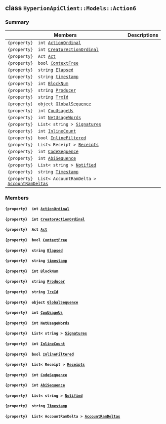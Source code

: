 ## class `HyperionApiClient::Models::Action6` 

### Summary

 Members                        | Descriptions                                
--------------------------------|---------------------------------------------
`{property}  int `[`ActionOrdinal`](#class_hyperion_api_client_1_1_models_1_1_action6_1a5c4b762537f3032286b5782b2b8b9bb7) | 
`{property}  int `[`CreatorActionOrdinal`](#class_hyperion_api_client_1_1_models_1_1_action6_1af82e692b6cd53b20243afdee048ac9e4) | 
`{property}  Act `[`Act`](#class_hyperion_api_client_1_1_models_1_1_action6_1af9f6b5e8d27976d8e2b8de790fed57e9) | 
`{property}  bool `[`ContextFree`](#class_hyperion_api_client_1_1_models_1_1_action6_1a574a881fd51d660fae2f59be010f8877) | 
`{property}  string `[`Elapsed`](#class_hyperion_api_client_1_1_models_1_1_action6_1a894c7296f81cf2e06e260a9acee61f72) | 
`{property}  string `[`timestamp`](#class_hyperion_api_client_1_1_models_1_1_action6_1a6e2cc932e5c87fcc3ce2c46cc4a74081) | 
`{property}  int `[`BlockNum`](#class_hyperion_api_client_1_1_models_1_1_action6_1a5c75360929c5cb4353443f5c28de94dd) | 
`{property}  string `[`Producer`](#class_hyperion_api_client_1_1_models_1_1_action6_1abca91eafeeda7c056f4c0530096eed4a) | 
`{property}  string `[`TrxId`](#class_hyperion_api_client_1_1_models_1_1_action6_1a7c78eedbaccb6d52a437e5c706dabab1) | 
`{property}  object `[`GlobalSequence`](#class_hyperion_api_client_1_1_models_1_1_action6_1a3b631578e044eea068ce3e054822c663) | 
`{property}  int `[`CpuUsageUs`](#class_hyperion_api_client_1_1_models_1_1_action6_1ad9c2e374c5e1d18533cb2aec2e7ec2e1) | 
`{property}  int `[`NetUsageWords`](#class_hyperion_api_client_1_1_models_1_1_action6_1a32f0846adc48f4bf6f2fce630cec7d87) | 
`{property}  List< string > `[`Signatures`](#class_hyperion_api_client_1_1_models_1_1_action6_1a8439e6f7a574608060d5102ba2165f58) | 
`{property}  int `[`InlineCount`](#class_hyperion_api_client_1_1_models_1_1_action6_1a0fa95bfd9236841b48fb960198378427) | 
`{property}  bool `[`InlineFiltered`](#class_hyperion_api_client_1_1_models_1_1_action6_1ae18284af05e990e0229d0df9a24eaece) | 
`{property}  List< Receipt > `[`Receipts`](#class_hyperion_api_client_1_1_models_1_1_action6_1a67335a8723ce17f55e21f8721f082fbe) | 
`{property}  int `[`CodeSequence`](#class_hyperion_api_client_1_1_models_1_1_action6_1a1ca4bb0e360419d5fb78493a4e9b9d32) | 
`{property}  int `[`AbiSequence`](#class_hyperion_api_client_1_1_models_1_1_action6_1a1b2bfea73fccbdd7511bf958ec00ea4c) | 
`{property}  List< string > `[`Notified`](#class_hyperion_api_client_1_1_models_1_1_action6_1aa1a403a01bb349a3ccf59e686ccdf9c5) | 
`{property}  string `[`Timestamp`](#class_hyperion_api_client_1_1_models_1_1_action6_1a2f6cff44f7d31294dab060179c01445d) | 
`{property}  List< AccountRamDelta > `[`AccountRamDeltas`](#class_hyperion_api_client_1_1_models_1_1_action6_1adffb8ac6e19c15db28621973b56755e4) | 

### Members

#### `{property}  int `[`ActionOrdinal`](#class_hyperion_api_client_1_1_models_1_1_action6_1a5c4b762537f3032286b5782b2b8b9bb7) 

#### `{property}  int `[`CreatorActionOrdinal`](#class_hyperion_api_client_1_1_models_1_1_action6_1af82e692b6cd53b20243afdee048ac9e4) 

#### `{property}  Act `[`Act`](#class_hyperion_api_client_1_1_models_1_1_action6_1af9f6b5e8d27976d8e2b8de790fed57e9) 

#### `{property}  bool `[`ContextFree`](#class_hyperion_api_client_1_1_models_1_1_action6_1a574a881fd51d660fae2f59be010f8877) 

#### `{property}  string `[`Elapsed`](#class_hyperion_api_client_1_1_models_1_1_action6_1a894c7296f81cf2e06e260a9acee61f72) 

#### `{property}  string `[`timestamp`](#class_hyperion_api_client_1_1_models_1_1_action6_1a6e2cc932e5c87fcc3ce2c46cc4a74081) 

#### `{property}  int `[`BlockNum`](#class_hyperion_api_client_1_1_models_1_1_action6_1a5c75360929c5cb4353443f5c28de94dd) 

#### `{property}  string `[`Producer`](#class_hyperion_api_client_1_1_models_1_1_action6_1abca91eafeeda7c056f4c0530096eed4a) 

#### `{property}  string `[`TrxId`](#class_hyperion_api_client_1_1_models_1_1_action6_1a7c78eedbaccb6d52a437e5c706dabab1) 

#### `{property}  object `[`GlobalSequence`](#class_hyperion_api_client_1_1_models_1_1_action6_1a3b631578e044eea068ce3e054822c663) 

#### `{property}  int `[`CpuUsageUs`](#class_hyperion_api_client_1_1_models_1_1_action6_1ad9c2e374c5e1d18533cb2aec2e7ec2e1) 

#### `{property}  int `[`NetUsageWords`](#class_hyperion_api_client_1_1_models_1_1_action6_1a32f0846adc48f4bf6f2fce630cec7d87) 

#### `{property}  List< string > `[`Signatures`](#class_hyperion_api_client_1_1_models_1_1_action6_1a8439e6f7a574608060d5102ba2165f58) 

#### `{property}  int `[`InlineCount`](#class_hyperion_api_client_1_1_models_1_1_action6_1a0fa95bfd9236841b48fb960198378427) 

#### `{property}  bool `[`InlineFiltered`](#class_hyperion_api_client_1_1_models_1_1_action6_1ae18284af05e990e0229d0df9a24eaece) 

#### `{property}  List< Receipt > `[`Receipts`](#class_hyperion_api_client_1_1_models_1_1_action6_1a67335a8723ce17f55e21f8721f082fbe) 

#### `{property}  int `[`CodeSequence`](#class_hyperion_api_client_1_1_models_1_1_action6_1a1ca4bb0e360419d5fb78493a4e9b9d32) 

#### `{property}  int `[`AbiSequence`](#class_hyperion_api_client_1_1_models_1_1_action6_1a1b2bfea73fccbdd7511bf958ec00ea4c) 

#### `{property}  List< string > `[`Notified`](#class_hyperion_api_client_1_1_models_1_1_action6_1aa1a403a01bb349a3ccf59e686ccdf9c5) 

#### `{property}  string `[`Timestamp`](#class_hyperion_api_client_1_1_models_1_1_action6_1a2f6cff44f7d31294dab060179c01445d) 

#### `{property}  List< AccountRamDelta > `[`AccountRamDeltas`](#class_hyperion_api_client_1_1_models_1_1_action6_1adffb8ac6e19c15db28621973b56755e4) 

